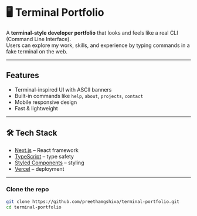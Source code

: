 # 🖥️ Terminal Portfolio  

A **terminal-style developer portfolio** that looks and feels like a real CLI (Command Line Interface).  
Users can explore my work, skills, and experience by typing commands in a fake terminal on the web.  

---

## Features  
-  Terminal-inspired UI with ASCII banners  
-  Built-in commands like `help`, `about`, `projects`, `contact`  
-  Mobile responsive design    
-  Fast & lightweight  

---

## 🛠 Tech Stack  
- [Next.js](https://nextjs.org/) – React framework  
- [TypeScript](https://www.typescriptlang.org/) – type safety  
- [Styled Components](https://styled-components.com/) – styling  
- [Vercel](https://vercel.com/) – deployment  

---

### Clone the repo
```bash
git clone https://github.com/preethamgshiva/terminal-portfolio.git
cd terminal-portfolio
